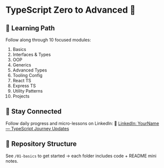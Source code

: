 # TypeScript Zero to Advanced 🚀

## 🧭 Learning Path

Follow along through 10 focused modules:

1. Basics
2. Interfaces & Types
3. OOP
4. Generics
5. Advanced Types
6. Tooling Config
7. React TS
8. Express TS
9. Utility Patterns
10. Projects

## 🔗 Stay Connected

Follow daily progress and micro-lessons on LinkedIn:
💼 [LinkedIn: YourName — TypeScript Journey Updates](https://linkedin.com/in/yourprofile)

## 📂 Repository Structure

See `/01-basics` to get started → each folder includes code + README mini notes.
